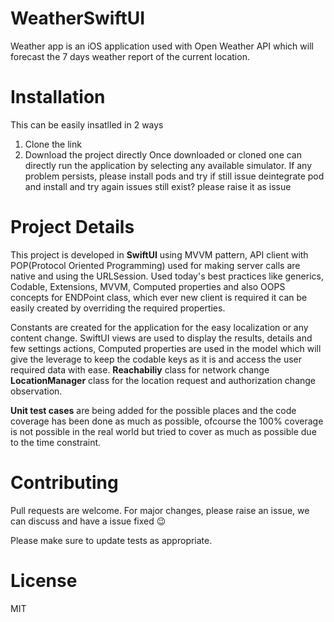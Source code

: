 # WeatherSwiftUI

Weather app is an iOS application used with Open Weather API which will forecast the 7 days weather report of the current location.

# Installation

This can be easily insatlled in 2 ways

1. Clone the link
2. Download the project directly
Once downloaded or cloned one can directly run the application by selecting any available simulator. 
If any problem persists, 
    please install pods and try
    if still issue deintegrate pod and install and try again
    issues still exist? please raise it as issue

# Project Details

This project is developed in **SwiftUI** using MVVM pattern, API client with POP(Protocol Oriented Programming) used for making server calls are native and using the URLSession. Used today's best practices like generics, Codable, Extensions, MVVM, Computed properties and also OOPS concepts for ENDPoint class, which ever new client is required it can be easily created by overriding the required properties.

Constants are created for the application for the easy localization or any content change. SwiftUI views are used to display the results, details and few settings actions, Computed properties are used in the model which will give the leverage to keep the codable keys as it is and access the user required data with ease. **Reachabiliy** class for network change **LocationManager** class for the location request and authorization change observation.

**Unit test cases** are being added for the possible places and the code coverage has been done as much as possible, ofcourse the 100% coverage is not possible in the real world but tried to cover as much as possible due to the time constraint.

# Contributing

Pull requests are welcome. For major changes, please raise an issue, we can discuss and have a issue fixed 😉

Please make sure to update tests as appropriate.

# License

MIT
